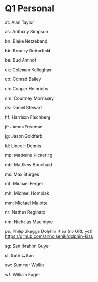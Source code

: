 # Q1 Personal

  at: Alan Taylor

  as: Anthony Simpson

  bn: Blake Netzeband

  bb: Bradley Butterfield

  ba: Bud Aminof

  ck: Coleman Kelleghan

  cb: Conrad Bailey

  ch: Cooper Heinrichs

  cm: Courtney Morrissey

  ds: Daniel Stewart

  hf: Harrison Fischberg

  jf: James Freeman

  jg: Jason Goldfarb

  ld: Lincoln Dennis

  mp: Madeline Pickering

  mb: Matthew Bouchard

  ms: Max Sturges

  mf: Michael Ferger

  mh: Michael Homolak

  mm: Michael Malotte

  nr: Nathan Reginato

  nm: Nicholas MacIntyre

  ps: Philip Skaggs
  Dolphin Kiss (no URL yet)
  https://github.com/artnoisenik/dolphin-kiss

  sg: San Ibrahim Guyer

  sl: Seth Lytton

  sw: Summer Wollin

  wf: William Fuger
